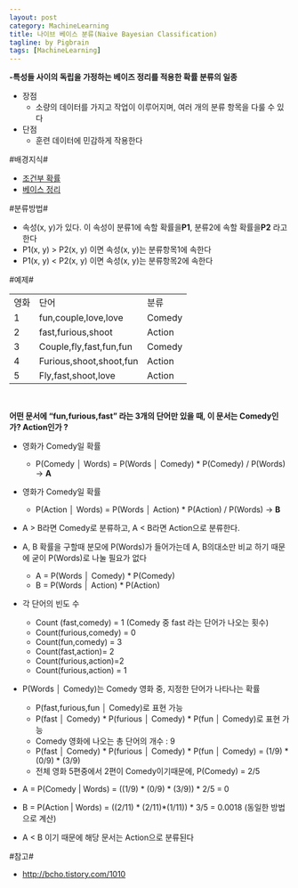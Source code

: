 ```yaml
---
layout: post
category: MachineLearning
title: 나이브 베이스 분류(Naive Bayesian Classification)
tagline: by Pigbrain
tags: [MachineLearning]
---
```


<!--more-->

**-특성들 사이의 독립을 가정하는 베이즈 정리를 적용한 확률 분류의 일종**  
  
* 장점
	* 소량의 데이터를 가지고 작업이 이루어지며, 여러 개의 분류 항목을 다룰 수 있다
* 단점
	* 훈련 데이터에 민감하게 작용한다


#배경지식#
* [조건부 확률](http://pigbrain.github.io/math/2015/07/04/ConditionalProbability_on_Math/)
* [베이스 정리](http://pigbrain.github.io/math/2015/07/05/Bayes_on_Math/)
  
#분류방법#
* 속성(x, y)가 있다. 이 속성이 분류1에 속할 확률을**P1**, 분류2에 속할 확률을**P2** 라고 한다
* P1(x, y) > P2(x, y) 이면 속성(x, y)는 분류항목1에 속한다
* P1(x, y) < P2(x, y) 이면 속성(x, y)는 분류항목2에 속한다

#예제#  
  
<table>
<tr><td>영화</td><td>단어</td><td>분류</td></tr>
<tr><td>1</td><td>fun,couple,love,love</td><td>Comedy</td></tr>
<tr><td>2</td><td>fast,furious,shoot</td><td>Action</td></tr>
<tr><td>3</td><td>Couple,fly,fast,fun,fun</td><td>Comedy</td></tr>
<tr><td>4</td><td>Furious,shoot,shoot,fun</td><td>Action</td></tr>
<tr><td>5</td><td>Fly,fast,shoot,love</td><td>Action</td></tr>
</table>
  
<br>
  
**어떤 문서에 “fun,furious,fast” 라는 3개의 단어만 있을 때, 이 문서는 Comedy인가? Action인가 ?**  
  
  
* 영화가 Comedy일 확률  
	* P(Comedy │ Words) = P(Words │ Comedy) * P(Comedy) / P(Words) -> **A**  
* 영화가 Comedy일 확률  
	* P(Action │ Words) = P(Words │ Action) * P(Action) / P(Words) -> **B**  

* A > B라면 Comedy로 분류하고, A < B라면 Action으로 분류한다.
* A, B 확률을 구할때 분모에 P(Words)가 들어가는데 A, B의대소만 비교 하기 때문에 굳이 P(Words)로 나눌 필요가 없다
	* A = P(Words │ Comedy) * P(Comedy)
	* B =  P(Words │ Action) * P(Action)
* 각 단어의 빈도 수
	* Count (fast,comedy) = 1 (Comedy 중 fast 라는 단어가 나오는 횟수)
	* Count(furious,comedy) = 0
	* Count(fun,comedy) = 3
	* Count(fast,action)= 2
	* Count(furious,action)=2
	* Count(furious,action) = 1
* P(Words │ Comedy)는 Comedy 영화 중, 지정한 단어가 나타나는 확률
	* P(fast,furious,fun │ Comedy)로 표현 가능 
	* P(fast │ Comedy) * P(furious │ Comedy) * P(fun │ Comedy)로 표현 가능
	* Comedy 영화에 나오는 총 단어의 개수 : 9 
	* P(fast │ Comedy) * P(furious │ Comedy) * P(fun │ Comedy) = (1/9) * (0/9) * (3/9)
	* 전체 영화 5편중에서 2편이 Comedy이기때문에, P(Comedy) = 2/5

* A = P(Comedy | Words) = ((1/9) * (0/9) * (3/9)) * 2/5 = 0
* B = P(Action | Words) = ((2/11) * (2/11)*(1/11)) * 3/5 = 0.0018 (동일한 방법으로 계산)
* A < B 이기 때문에 해당 문서는 Action으로 분류된다



#참고#
* http://bcho.tistory.com/1010
